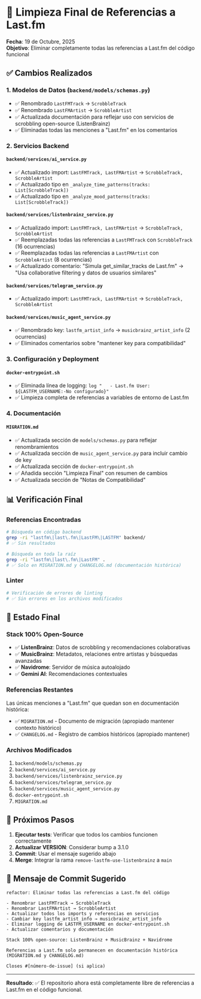 # 🧹 Limpieza Final de Referencias a Last.fm

**Fecha**: 19 de Octubre, 2025  
**Objetivo**: Eliminar completamente todas las referencias a Last.fm del código funcional

## ✅ Cambios Realizados

### 1. Modelos de Datos (`backend/models/schemas.py`)
- ✅ Renombrado `LastFMTrack` → `ScrobbleTrack`
- ✅ Renombrado `LastFMArtist` → `ScrobbleArtist`
- ✅ Actualizada documentación para reflejar uso con servicios de scrobbling open-source (ListenBrainz)
- ✅ Eliminadas todas las menciones a "Last.fm" en los comentarios

### 2. Servicios Backend

#### `backend/services/ai_service.py`
- ✅ Actualizado import: `LastFMTrack, LastFMArtist` → `ScrobbleTrack, ScrobbleArtist`
- ✅ Actualizado tipo en `_analyze_time_patterns(tracks: List[ScrobbleTrack])`
- ✅ Actualizado tipo en `_analyze_mood_patterns(tracks: List[ScrobbleTrack])`

#### `backend/services/listenbrainz_service.py`
- ✅ Actualizado import: `LastFMTrack, LastFMArtist` → `ScrobbleTrack, ScrobbleArtist`
- ✅ Reemplazadas todas las referencias a `LastFMTrack` con `ScrobbleTrack` (16 ocurrencias)
- ✅ Reemplazadas todas las referencias a `LastFMArtist` con `ScrobbleArtist` (8 ocurrencias)
- ✅ Actualizado comentario: "Simula get_similar_tracks de Last.fm" → "Usa collaborative filtering y datos de usuarios similares"

#### `backend/services/telegram_service.py`
- ✅ Actualizado import: `LastFMTrack, LastFMArtist` → `ScrobbleTrack, ScrobbleArtist`

#### `backend/services/music_agent_service.py`
- ✅ Renombrado key: `lastfm_artist_info` → `musicbrainz_artist_info` (2 ocurrencias)
- ✅ Eliminados comentarios sobre "mantener key para compatibilidad"

### 3. Configuración y Deployment

#### `docker-entrypoint.sh`
- ✅ Eliminada línea de logging: `log "   - Last.fm User: ${LASTFM_USERNAME:-No configurado}"`
- ✅ Limpieza completa de referencias a variables de entorno de Last.fm

### 4. Documentación

#### `MIGRATION.md`
- ✅ Actualizada sección de `models/schemas.py` para reflejar renombramientos
- ✅ Actualizada sección de `music_agent_service.py` para incluir cambio de key
- ✅ Actualizada sección de `docker-entrypoint.sh`
- ✅ Añadida sección "Limpieza Final" con resumen de cambios
- ✅ Actualizada sección de "Notas de Compatibilidad"

## 📊 Verificación Final

### Referencias Encontradas
```bash
# Búsqueda en código backend
grep -ri "lastfm\|last\.fm\|LastFM\|LASTFM" backend/
# ✅ Sin resultados

# Búsqueda en toda la raíz
grep -ri "lastfm\|last\.fm\|LastFM" .
# ✅ Solo en MIGRATION.md y CHANGELOG.md (documentación histórica)
```

### Linter
```bash
# Verificación de errores de linting
# ✅ Sin errores en los archivos modificados
```

## 🎯 Estado Final

### Stack 100% Open-Source
- ✅ **ListenBrainz**: Datos de scrobbling y recomendaciones colaborativas
- ✅ **MusicBrainz**: Metadatos, relaciones entre artistas y búsquedas avanzadas
- ✅ **Navidrome**: Servidor de música autoalojado
- ✅ **Gemini AI**: Recomendaciones contextuales

### Referencias Restantes
Las únicas menciones a "Last.fm" que quedan son en documentación histórica:
- ✅ `MIGRATION.md` - Documento de migración (apropiado mantener contexto histórico)
- ✅ `CHANGELOG.md` - Registro de cambios históricos (apropiado mantener)

### Archivos Modificados
1. `backend/models/schemas.py`
2. `backend/services/ai_service.py`
3. `backend/services/listenbrainz_service.py`
4. `backend/services/telegram_service.py`
5. `backend/services/music_agent_service.py`
6. `docker-entrypoint.sh`
7. `MIGRATION.md`

## 🚀 Próximos Pasos

1. **Ejecutar tests**: Verificar que todos los cambios funcionen correctamente
2. **Actualizar VERSION**: Considerar bump a 3.1.0
3. **Commit**: Usar el mensaje sugerido abajo
4. **Merge**: Integrar la rama `remove-lastfm-use-listenbrainz` a `main`

## 💬 Mensaje de Commit Sugerido

```
refactor: Eliminar todas las referencias a Last.fm del código

- Renombrar LastFMTrack → ScrobbleTrack
- Renombrar LastFMArtist → ScrobbleArtist  
- Actualizar todos los imports y referencias en servicios
- Cambiar key lastfm_artist_info → musicbrainz_artist_info
- Eliminar logging de LASTFM_USERNAME en docker-entrypoint.sh
- Actualizar comentarios y documentación

Stack 100% open-source: ListenBrainz + MusicBrainz + Navidrome

Referencias a Last.fm solo permanecen en documentación histórica
(MIGRATION.md y CHANGELOG.md)

Closes #[número-de-issue] (si aplica)
```

---

**Resultado**: ✅ El repositorio ahora está completamente libre de referencias a Last.fm en el código funcional.

